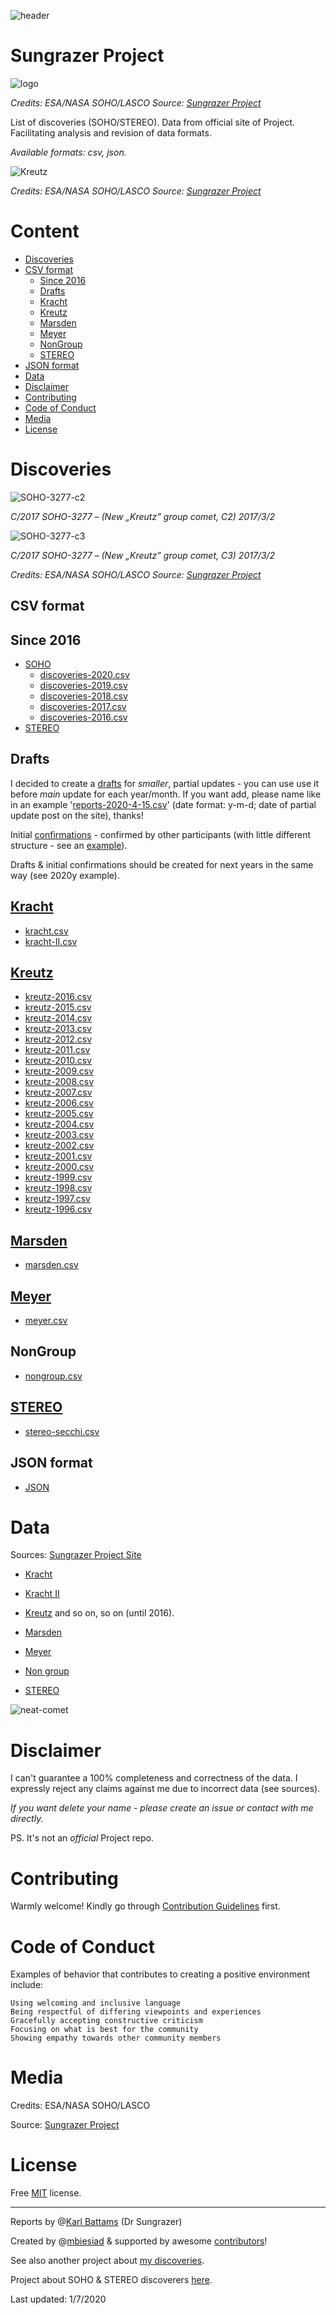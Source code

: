 ![header](https://github.com/mbiesiad/nasa-comets/blob/master/media/header.png)

# Sungrazer Project

![logo](https://github.com/mbiesiad/nasa-comets/blob/master/media/logo.png)

_Credits: ESA/NASA SOHO/LASCO Source: [Sungrazer Project](https://sungrazer.nrl.navy.mil/)_

List of discoveries (SOHO/STEREO). Data from official site of Project. Facilitating analysis and revision of data formats.

_Available formats: csv, json._

![Kreutz](https://github.com/mbiesiad/nasa-comets/blob/master/media/kreutzmb-17-3-3-clipboard.png)

_Credits: ESA/NASA SOHO/LASCO Source: [Sungrazer Project](https://sungrazer.nrl.navy.mil/)_

# Content

* [Discoveries](#discoveries)
* [CSV format](#csv-format)
    * [Since 2016](#since-2016)
    * [Drafts](#drafts)
    * [Kracht](#kracht)
    * [Kreutz](#kreutz)
    * [Marsden](#marsden)
    * [Meyer](#meyer)
    * [NonGroup](#nongroup)
    * [STEREO](#stereo)
* [JSON format](#json-format)
* [Data](#data)
* [Disclaimer](#disclaimer)
* [Contributing](#contributing)
* [Code of Conduct](#code-of-conduct)
* [Media](#media)
* [License](#license)

# Discoveries

![SOHO-3277-c2](https://github.com/mbiesiad/nasa-comets/blob/master/media/20170303_2212_c2_1024b.jpg)

_C/2017 SOHO-3277  –  (New „Kreutz” group comet, C2) 2017/3/2_

![SOHO-3277-c3](https://github.com/mbiesiad/nasa-comets/blob/master/media/20170303_1806_c3_1024.jpg)

_C/2017 SOHO-3277  –  (New „Kreutz” group comet, C3) 2017/3/2_

_Credits: ESA/NASA SOHO/LASCO Source: [Sungrazer Project](https://sungrazer.nrl.navy.mil/)_

## CSV format

## Since 2016
* [SOHO](https://github.com/mbiesiad/nasa-comets/tree/master/since-2016)
   * [discoveries-2020.csv](https://github.com/mbiesiad/nasa-comets/blob/master/since-2016/2020/discoveries-2020.csv)
   * [discoveries-2019.csv](https://github.com/mbiesiad/nasa-comets/blob/master/since-2016/2019/discoveries-2019.csv)
   * [discoveries-2018.csv](https://github.com/mbiesiad/nasa-comets/blob/master/since-2016/2018/discoveries-2018.csv)
   * [discoveries-2017.csv](https://github.com/mbiesiad/nasa-comets/blob/master/since-2016/2017/discoveries-2017.csv)
   * [discoveries-2016.csv](https://github.com/mbiesiad/nasa-comets/blob/master/since-2016/2016/discoveries-2016.csv)
* [STEREO](https://github.com/mbiesiad/nasa-comets/tree/master/stereo/since-2016)

## Drafts

I decided to create a [drafts](https://github.com/mbiesiad/nasa-comets/tree/master/since-2016/2020/drafts) for _smaller_, partial updates - you can use use it before _main_ update for each year/month.
If you want add, please name like in an example '[reports-2020-4-15.csv](https://github.com/mbiesiad/nasa-comets/blob/master/since-2016/2020/drafts/reports-2020-4-15.csv)' (date format: y-m-d; date of partial update post on the site), thanks!

Initial [confirmations](https://github.com/mbiesiad/nasa-comets/tree/master/since-2016/2020/drafts/initial-confirmations) - confirmed by other participants (with little different structure - see an [example](https://github.com/mbiesiad/nasa-comets/blob/master/since-2016/2020/drafts/initial-confirmations/2020-5.csv)).

Drafts & initial confirmations should be created for next years in the same way (see 2020y example).

## [Kracht](https://github.com/mbiesiad/nasa-comets/tree/master/kracht)   
* [kracht.csv](https://github.com/mbiesiad/nasa-comets/blob/master/kracht/kracht.csv)
* [kracht-II.csv](https://github.com/mbiesiad/nasa-comets/blob/master/kracht/kracht-II.csv)
## [Kreutz](https://github.com/mbiesiad/nasa-comets/tree/master/kreutz)
* [kreutz-2016.csv](https://github.com/mbiesiad/nasa-comets/blob/master/kreutz/kreutz-2016.csv)
* [kreutz-2015.csv](https://github.com/mbiesiad/nasa-comets/blob/master/kreutz/kreutz-2015.csv)
* [kreutz-2014.csv](https://github.com/mbiesiad/nasa-comets/blob/master/kreutz/kreutz-2014.csv)
* [kreutz-2013.csv](https://github.com/mbiesiad/nasa-comets/blob/master/kreutz/kreutz-2013.csv)
* [kreutz-2012.csv](https://github.com/mbiesiad/nasa-comets/blob/master/kreutz/kreutz-2012.csv)
* [kreutz-2011.csv](https://github.com/mbiesiad/nasa-comets/blob/master/kreutz/kreutz-2011.csv)
* [kreutz-2010.csv](https://github.com/mbiesiad/nasa-comets/blob/master/kreutz/kreutz-2010.csv)
* [kreutz-2009.csv](https://github.com/mbiesiad/nasa-comets/blob/master/kreutz/kreutz-2009.csv)
* [kreutz-2008.csv](https://github.com/mbiesiad/nasa-comets/blob/master/kreutz/kreutz-2008.csv)
* [kreutz-2007.csv](https://github.com/mbiesiad/nasa-comets/blob/master/kreutz/kreutz-2007.csv)
* [kreutz-2006.csv](https://github.com/mbiesiad/nasa-comets/blob/master/kreutz/kreutz-2006.csv)
* [kreutz-2005.csv](https://github.com/mbiesiad/nasa-comets/blob/master/kreutz/kreutz-2005.csv)
* [kreutz-2004.csv](https://github.com/mbiesiad/nasa-comets/blob/master/kreutz/kreutz-2004.csv)
* [kreutz-2003.csv](https://github.com/mbiesiad/nasa-comets/blob/master/kreutz/kreutz-2003.csv)
* [kreutz-2002.csv](https://github.com/mbiesiad/nasa-comets/blob/master/kreutz/kreutz-2002.csv)
* [kreutz-2001.csv](https://github.com/mbiesiad/nasa-comets/blob/master/kreutz/kreutz-2001.csv)
* [kreutz-2000.csv](https://github.com/mbiesiad/nasa-comets/blob/master/kreutz/kreutz-2000.csv)
* [kreutz-1999.csv](https://github.com/mbiesiad/nasa-comets/blob/master/kreutz/kreutz-1999.csv)
* [kreutz-1998.csv](https://github.com/mbiesiad/nasa-comets/blob/master/kreutz/kreutz-1998.csv)
* [kreutz-1997.csv](https://github.com/mbiesiad/nasa-comets/blob/master/kreutz/kreutz-1997.csv)
* [kreutz-1996.csv](https://github.com/mbiesiad/nasa-comets/blob/master/kreutz/kreutz-1996.csv)
## [Marsden](https://github.com/mbiesiad/nasa-comets/tree/master/marsden)
* [marsden.csv](https://github.com/mbiesiad/nasa-comets/blob/master/marsden/marsden.csv)
## [Meyer](https://github.com/mbiesiad/nasa-comets/tree/master/meyer)
* [meyer.csv](https://github.com/mbiesiad/nasa-comets/blob/master/meyer/meyer.csv)
## NonGroup
* [nongroup.csv](https://github.com/mbiesiad/nasa-comets/blob/master/nongroup/nongroup.csv)
## [STEREO](https://github.com/mbiesiad/nasa-comets/tree/master/stereo)
* [stereo-secchi.csv](https://github.com/mbiesiad/nasa-comets/blob/master/stereo/stereo-secchi.csv)
    
## JSON format

* [JSON](https://github.com/mbiesiad/nasa-comets/tree/master/json)

# Data

Sources: [Sungrazer Project Site](https://sungrazer.nrl.navy.mil/)

* [Kracht](https://sungrazer.nrl.navy.mil/index.php?p=tables/comets_00O3)

* [Kracht II](https://sungrazer.nrl.navy.mil/index.php?p=tables/comets_03R5)

* [Kreutz](https://sungrazer.nrl.navy.mil/index.php?p=tables/comets_table_1996) and so on, so on (until 2016).

* [Marsden](https://sungrazer.nrl.navy.mil/index.php?p=tables/comets_99U2)

* [Meyer](https://sungrazer.nrl.navy.mil/index.php?p=tables/comets_97L2)

* [Non group](https://sungrazer.nrl.navy.mil/index.php?p=tables/comets_other)

* [STEREO](https://sungrazer.nrl.navy.mil/index.php?p=tables/comets_table_secchi)

![neat-comet](https://github.com/mbiesiad/nasa-comets/blob/master/media/neat-comet.png)

# Disclaimer

I can't guarantee a 100% completeness and correctness of the data. I expressly reject any claims against me due to incorrect data (see sources).

_If you want delete your name - please create an issue or contact with me directly._

PS. It's not an _official_ Project repo.

# Contributing

Warmly welcome! Kindly go through [Contribution Guidelines](CONTRIBUTING.md) first.

# Code of Conduct

Examples of behavior that contributes to creating a positive environment include:

    Using welcoming and inclusive language
    Being respectful of differing viewpoints and experiences
    Gracefully accepting constructive criticism
    Focusing on what is best for the community
    Showing empathy towards other community members
    
# Media

Credits: ESA/NASA SOHO/LASCO 

Source: [Sungrazer Project](https://sungrazer.nrl.navy.mil/)

# License
Free [MIT](LICENSE) license.

__________________________________________________

Reports by @[Karl Battams](https://twitter.com/SungrazerComets) (Dr Sungrazer)

Created by @[mbiesiad](https://github.com/mbiesiad) & supported by awesome [contributors](https://github.com/mbiesiad/nasa-comets/graphs/contributors)!

See also another project about [my discoveries](https://github.com/mbiesiad/discoveries-biesiada).

Project about SOHO & STEREO discoverers [here](https://github.com/mbiesiad/soho-comet-discoverers).

Last updated: 1/7/2020
